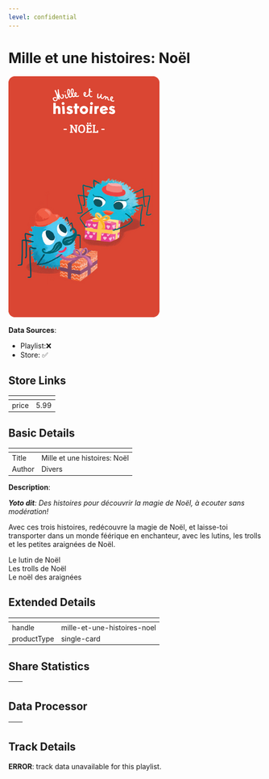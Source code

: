 ```yaml
---
level: confidential
---
```

# Mille et une histoires: Noël

![card_[dz1jF].png](../../img/cards/card_[dz1jF].png)

**Data Sources**: 

- Playlist:❌
- Store: ✅


## Store Links

| <!-- --> | <!-- --> |
| - | - |
| price | 5.99 |


## Basic Details

| <!-- --> | <!-- --> |
| - | - |
| Title | Mille et une histoires: Noël |
| Author | Divers |

**Description**:

_**Yoto dit**: Des histoires pour découvrir la magie de Noël, à ecouter sans modération!_

Avec ces trois histoires, redécouvre la magie de Noël, et laisse-toi transporter dans un monde féérique en enchanteur, avec les lutins, les trolls et les petites araignées de Noël.

Le lutin de Noël  
Les trolls de Noël  
Le noël des araignées


## Extended Details

| <!-- --> | <!-- --> |
| - | - |
| handle | mille-et-une-histoires-noel |
| productType | single-card |


## Share Statistics

| <!-- --> | <!-- --> |
| - | - |


## Data Processor

| <!-- --> | <!-- --> |
| - | - |


## Track Details

**ERROR**: track data unavailable for this playlist.
